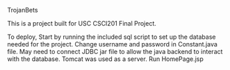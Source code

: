 TrojanBets

This is a project built for USC CSCI201 Final Project. 

To deploy, Start by running the included sql script to set up the database needed for the project.
Change username and password in Constant.java file.
May need to connect JDBC jar file to allow the java backend to interact with the database.
Tomcat was used as a server.
Run HomePage.jsp
